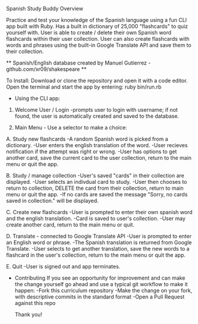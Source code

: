 Spanish Study Buddy
Overview

Practice and test your knowledge of the Spanish language using a fun CLI app built with Ruby.
Has a built in dictionary of 25,000 "flashcards" to quiz yourself with.
User is able to create / delete their own Spanish word flashcards within their user collection. 
User can also create flashcards with words and phrases using the built-in Google Translate API and save them to their collection.

** Spanish/English database created by Manuel Gutierrez - github.com/xr09/shakespeare **

To Install:
Download or clone the repository and open it with a code editor. 
Open the terminal and start the app by entering: 
ruby bin/run.rb

* Using the CLI app:

1. Welcome User / Login
    -prompts user to login with username; if not found, the user is automatically created and saved to the database.

2. Main Menu - Use a selector to make a choice:

  A. Study new flashcards
       -A random Spanish word is picked from a dictionary.
       -User enters the english translation of the word.
       -User recieves notification if the attempt was right or wrong.
       -User has options to get another card, save the current card to the user collection, return to the main menu or quit the app.
          
  B. Study / manage collection
       -User's saved "cards" in their collection are displayed.
       -User selects an indivdual card to study.
       -User then chooses to return to collection, DELETE the card from their collection, return to main menu or quit the app.
       -If no cards are saved the message "Sorry, no cards saved in collection." will be displayed.

  C. Create new flashcards
       -User is prompted to enter their own spanish word and the english translation.
       -Card is saved to user's collection.
       -User may create another card, return to the main menu or quit.

  D. Translate - connected to Google Translate API
       -User is prompted to enter an English word or phrase.
       -The Spanish translation is returned from Google Translate.
       -User selects to get another translation, save the new words to a flashcard in the user's collection, return to the main menu or quit the app.

  E. Quit
       -User is signed out and app terminates.

* Contributing
  If you see an opportunity for improvement and can make the change yourself go ahead and use a typical git workflow to make it happen:
   -Fork this curriculum repository
   -Make the change on your fork, with descriptive commits in the standard format
   -Open a Pull Request against this repo

  Thank you!
